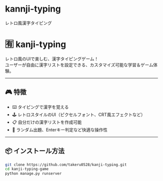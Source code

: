 # kannji-typing
レトロ風漢字タイピング
# 🈶 kanji-typing

レトロ風のUIで楽しむ、漢字タイピングゲーム！  
ユーザーが自由に漢字リストを設定できる、カスタマイズ可能な学習＆ゲーム体験。

---

## 🎮 特徴

- ⌨️ タイピングで漢字を覚える
- 🕹️ レトロスタイルのUI（ピクセルフォント、CRT風エフェクトなど）
- 📋 自分だけの漢字リストを作成可能
- 🔀 ランダム出題、Enterキー判定など快適な操作性

---

## 📦 インストール方法

```bash
git clone https://github.com/takeru0528/kanji-typing.git
cd kanji-typing-game
python manage.py runserver
